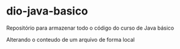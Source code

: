 # dio-java-basico
Repositório para armazenar todo o código do curso de Java básico 

Alterando o conteudo de um arquivo de forma local
